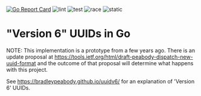 [![Go Report Card](https://goreportcard.com/badge/github.com/kai5263499/gouuidv6)](https://goreportcard.com/report/github.com/kai5263499/gouuidv6)
![lint](https://github.com/kai5263499/gouuidv6/actions/workflows/lint.yml/badge.svg)
![test](https://github.com/kai5263499/gouuidv6/actions/workflows/test.yml/badge.svg)
![race](https://github.com/kai5263499/gouuidv6/actions/workflows/race.yml/badge.svg)
![static](https://github.com/kai5263499/gouuidv6/actions/workflows/static.yml/badge.svg)

"Version 6" UUIDs in Go
=======================

NOTE: This implementation is a prototype from a few years ago.  There is an update proposal at https://tools.ietf.org/html/draft-peabody-dispatch-new-uuid-format and the outcome of that proposal will determine what happens with this project.

See https://bradleypeabody.github.io/uuidv6/ for an explanation of 
'Version 6' UUIDs.
